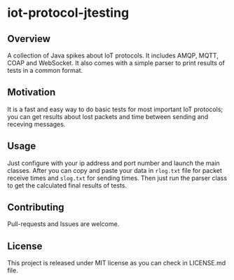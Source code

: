 # iot-protocol-jtesting

## Overview

A collection of Java spikes about IoT protocols. It includes AMQP, MQTT, COAP and WebSocket. It also comes with a simple parser to print results of tests in a common format.

## Motivation

It is a fast and easy way to do basic tests for most important IoT protocols; you can get results about lost packets and time between sending and receving messages. 

## Usage

Just configure with your ip address and port number and launch the main classes. After you can copy and paste your data in `rlog.txt`  file for packet receive times and `slog.txt`  for sending times. Then just run the parser class to get the calculated final results of tests.

## Contributing

Pull-requests and Issues are welcome.

## License

This project is released under MIT license as you can check in LICENSE.md file.
